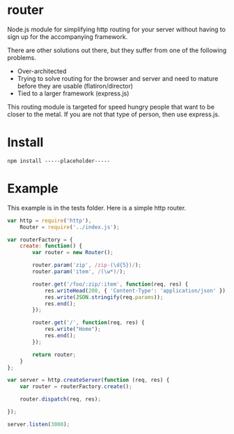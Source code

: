router
========

Node.js module for simplifying http routing for your server without having to sign up for the accompanying framework.  

There are other solutions out there, but they suffer from one of the following problems.
* Over-architected
* Trying to solve routing for the browser and server and need to mature before they are usable (flatiron/director) 
* Tied to a larger framework (express.js)

This routing module is targeted for speed hungry people that want to be closer to the metal.  If you are not that type of person, then use express.js.


# Install
```
npm install -----placeholder-----
```

# Example
This example is in the tests folder.  Here is a simple http router.

``` javascript
var http = require('http'),
	Router = require('../index.js');

var routerFactory = {
	create: function() {
		var router = new Router();

		router.param('zip', /zip-(\d{5})/);
		router.param('item', /(\w*)/);

		router.get('/foo/:zip/:item', function(req, res) {
			res.writeHead(200, { 'Content-Type': 'application/json' });
	        res.write(JSON.stringify(req.params));
	        res.end();
		});

		router.get('/', function(req, res) {
			res.write("Home");
			res.end();
		});

		return router;
	}
};

var server = http.createServer(function (req, res) {
	var router = routerFactory.create();

	router.dispatch(req, res);

});

server.listen(3000);
```